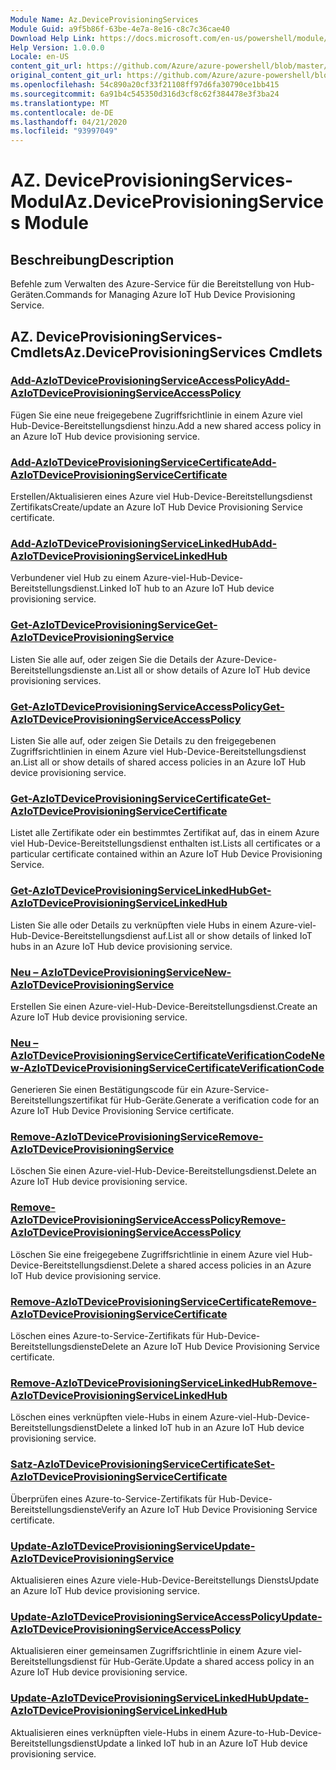 ```yaml
---
Module Name: Az.DeviceProvisioningServices
Module Guid: a9f5b86f-63be-4e7a-8e16-c8c7c36cae40
Download Help Link: https://docs.microsoft.com/en-us/powershell/module/az.deviceprovisioningservices
Help Version: 1.0.0.0
Locale: en-US
content_git_url: https://github.com/Azure/azure-powershell/blob/master/src/DeviceProvisioningServices/DeviceProvisioningServices/help/Az.DeviceProvisioningServices.md
original_content_git_url: https://github.com/Azure/azure-powershell/blob/master/src/DeviceProvisioningServices/DeviceProvisioningServices/help/Az.DeviceProvisioningServices.md
ms.openlocfilehash: 54c890a20cf33f21108ff97d6fa30790ce1bb415
ms.sourcegitcommit: 6a91b4c545350d316d3cf8c62f384478e3f3ba24
ms.translationtype: MT
ms.contentlocale: de-DE
ms.lasthandoff: 04/21/2020
ms.locfileid: "93997049"
---
```

# <span data-ttu-id="bf596-101">AZ. DeviceProvisioningServices-Modul</span><span class="sxs-lookup"><span data-stu-id="bf596-101">Az.DeviceProvisioningServices Module</span></span>
## <span data-ttu-id="bf596-102">Beschreibung</span><span class="sxs-lookup"><span data-stu-id="bf596-102">Description</span></span>
<span data-ttu-id="bf596-103">Befehle zum Verwalten des Azure-Service für die Bereitstellung von Hub-Geräten.</span><span class="sxs-lookup"><span data-stu-id="bf596-103">Commands for Managing Azure IoT Hub Device Provisioning Service.</span></span>

## <span data-ttu-id="bf596-104">AZ. DeviceProvisioningServices-Cmdlets</span><span class="sxs-lookup"><span data-stu-id="bf596-104">Az.DeviceProvisioningServices Cmdlets</span></span>
### [<span data-ttu-id="bf596-105">Add-AzIoTDeviceProvisioningServiceAccessPolicy</span><span class="sxs-lookup"><span data-stu-id="bf596-105">Add-AzIoTDeviceProvisioningServiceAccessPolicy</span></span>](Add-AzIoTDeviceProvisioningServiceAccessPolicy.md)
<span data-ttu-id="bf596-106">Fügen Sie eine neue freigegebene Zugriffsrichtlinie in einem Azure viel Hub-Device-Bereitstellungsdienst hinzu.</span><span class="sxs-lookup"><span data-stu-id="bf596-106">Add a new shared access policy in an Azure IoT Hub device provisioning service.</span></span>

### [<span data-ttu-id="bf596-107">Add-AzIoTDeviceProvisioningServiceCertificate</span><span class="sxs-lookup"><span data-stu-id="bf596-107">Add-AzIoTDeviceProvisioningServiceCertificate</span></span>](Add-AzIoTDeviceProvisioningServiceCertificate.md)
<span data-ttu-id="bf596-108">Erstellen/Aktualisieren eines Azure viel Hub-Device-Bereitstellungsdienst Zertifikats</span><span class="sxs-lookup"><span data-stu-id="bf596-108">Create/update an Azure IoT Hub Device Provisioning Service certificate.</span></span>

### [<span data-ttu-id="bf596-109">Add-AzIoTDeviceProvisioningServiceLinkedHub</span><span class="sxs-lookup"><span data-stu-id="bf596-109">Add-AzIoTDeviceProvisioningServiceLinkedHub</span></span>](Add-AzIoTDeviceProvisioningServiceLinkedHub.md)
<span data-ttu-id="bf596-110">Verbundener viel Hub zu einem Azure-viel-Hub-Device-Bereitstellungsdienst.</span><span class="sxs-lookup"><span data-stu-id="bf596-110">Linked IoT hub to an Azure IoT Hub device provisioning service.</span></span>

### [<span data-ttu-id="bf596-111">Get-AzIoTDeviceProvisioningService</span><span class="sxs-lookup"><span data-stu-id="bf596-111">Get-AzIoTDeviceProvisioningService</span></span>](Get-AzIoTDeviceProvisioningService.md)
<span data-ttu-id="bf596-112">Listen Sie alle auf, oder zeigen Sie die Details der Azure-Device-Bereitstellungsdienste an.</span><span class="sxs-lookup"><span data-stu-id="bf596-112">List all or show details of Azure IoT Hub device provisioning services.</span></span>

### [<span data-ttu-id="bf596-113">Get-AzIoTDeviceProvisioningServiceAccessPolicy</span><span class="sxs-lookup"><span data-stu-id="bf596-113">Get-AzIoTDeviceProvisioningServiceAccessPolicy</span></span>](Get-AzIoTDeviceProvisioningServiceAccessPolicy.md)
<span data-ttu-id="bf596-114">Listen Sie alle auf, oder zeigen Sie Details zu den freigegebenen Zugriffsrichtlinien in einem Azure viel Hub-Device-Bereitstellungsdienst an.</span><span class="sxs-lookup"><span data-stu-id="bf596-114">List all or show details of shared access policies in an Azure IoT Hub device provisioning service.</span></span>

### [<span data-ttu-id="bf596-115">Get-AzIoTDeviceProvisioningServiceCertificate</span><span class="sxs-lookup"><span data-stu-id="bf596-115">Get-AzIoTDeviceProvisioningServiceCertificate</span></span>](Get-AzIoTDeviceProvisioningServiceCertificate.md)
<span data-ttu-id="bf596-116">Listet alle Zertifikate oder ein bestimmtes Zertifikat auf, das in einem Azure viel Hub-Device-Bereitstellungsdienst enthalten ist.</span><span class="sxs-lookup"><span data-stu-id="bf596-116">Lists all certificates or a particular certificate contained within an Azure IoT Hub Device Provisioning Service.</span></span>

### [<span data-ttu-id="bf596-117">Get-AzIoTDeviceProvisioningServiceLinkedHub</span><span class="sxs-lookup"><span data-stu-id="bf596-117">Get-AzIoTDeviceProvisioningServiceLinkedHub</span></span>](Get-AzIoTDeviceProvisioningServiceLinkedHub.md)
<span data-ttu-id="bf596-118">Listen Sie alle oder Details zu verknüpften viele Hubs in einem Azure-viel-Hub-Device-Bereitstellungsdienst auf.</span><span class="sxs-lookup"><span data-stu-id="bf596-118">List all or show details of linked IoT hubs in an Azure IoT Hub device provisioning service.</span></span>

### [<span data-ttu-id="bf596-119">Neu – AzIoTDeviceProvisioningService</span><span class="sxs-lookup"><span data-stu-id="bf596-119">New-AzIoTDeviceProvisioningService</span></span>](New-AzIoTDeviceProvisioningService.md)
<span data-ttu-id="bf596-120">Erstellen Sie einen Azure-viel-Hub-Device-Bereitstellungsdienst.</span><span class="sxs-lookup"><span data-stu-id="bf596-120">Create an Azure IoT Hub device provisioning service.</span></span>

### [<span data-ttu-id="bf596-121">Neu – AzIoTDeviceProvisioningServiceCertificateVerificationCode</span><span class="sxs-lookup"><span data-stu-id="bf596-121">New-AzIoTDeviceProvisioningServiceCertificateVerificationCode</span></span>](New-AzIoTDeviceProvisioningServiceCertificateVerificationCode.md)
<span data-ttu-id="bf596-122">Generieren Sie einen Bestätigungscode für ein Azure-Service-Bereitstellungszertifikat für Hub-Geräte.</span><span class="sxs-lookup"><span data-stu-id="bf596-122">Generate a verification code for an Azure IoT Hub Device Provisioning Service certificate.</span></span>

### [<span data-ttu-id="bf596-123">Remove-AzIoTDeviceProvisioningService</span><span class="sxs-lookup"><span data-stu-id="bf596-123">Remove-AzIoTDeviceProvisioningService</span></span>](Remove-AzIoTDeviceProvisioningService.md)
<span data-ttu-id="bf596-124">Löschen Sie einen Azure-viel-Hub-Device-Bereitstellungsdienst.</span><span class="sxs-lookup"><span data-stu-id="bf596-124">Delete an Azure IoT Hub device provisioning service.</span></span>

### [<span data-ttu-id="bf596-125">Remove-AzIoTDeviceProvisioningServiceAccessPolicy</span><span class="sxs-lookup"><span data-stu-id="bf596-125">Remove-AzIoTDeviceProvisioningServiceAccessPolicy</span></span>](Remove-AzIoTDeviceProvisioningServiceAccessPolicy.md)
<span data-ttu-id="bf596-126">Löschen Sie eine freigegebene Zugriffsrichtlinie in einem Azure viel Hub-Device-Bereitstellungsdienst.</span><span class="sxs-lookup"><span data-stu-id="bf596-126">Delete a shared access policies in an Azure IoT Hub device provisioning service.</span></span>

### [<span data-ttu-id="bf596-127">Remove-AzIoTDeviceProvisioningServiceCertificate</span><span class="sxs-lookup"><span data-stu-id="bf596-127">Remove-AzIoTDeviceProvisioningServiceCertificate</span></span>](Remove-AzIoTDeviceProvisioningServiceCertificate.md)
<span data-ttu-id="bf596-128">Löschen eines Azure-to-Service-Zertifikats für Hub-Device-Bereitstellungsdienste</span><span class="sxs-lookup"><span data-stu-id="bf596-128">Delete an Azure IoT Hub Device Provisioning Service certificate.</span></span>

### [<span data-ttu-id="bf596-129">Remove-AzIoTDeviceProvisioningServiceLinkedHub</span><span class="sxs-lookup"><span data-stu-id="bf596-129">Remove-AzIoTDeviceProvisioningServiceLinkedHub</span></span>](Remove-AzIoTDeviceProvisioningServiceLinkedHub.md)
<span data-ttu-id="bf596-130">Löschen eines verknüpften viele-Hubs in einem Azure-viel-Hub-Device-Bereitstellungsdienst</span><span class="sxs-lookup"><span data-stu-id="bf596-130">Delete a linked IoT hub in an Azure IoT Hub device provisioning service.</span></span>

### [<span data-ttu-id="bf596-131">Satz-AzIoTDeviceProvisioningServiceCertificate</span><span class="sxs-lookup"><span data-stu-id="bf596-131">Set-AzIoTDeviceProvisioningServiceCertificate</span></span>](Set-AzIoTDeviceProvisioningServiceCertificate.md)
<span data-ttu-id="bf596-132">Überprüfen eines Azure-to-Service-Zertifikats für Hub-Device-Bereitstellungsdienste</span><span class="sxs-lookup"><span data-stu-id="bf596-132">Verify an Azure IoT Hub Device Provisioning Service certificate.</span></span>

### [<span data-ttu-id="bf596-133">Update-AzIoTDeviceProvisioningService</span><span class="sxs-lookup"><span data-stu-id="bf596-133">Update-AzIoTDeviceProvisioningService</span></span>](Update-AzIoTDeviceProvisioningService.md)
<span data-ttu-id="bf596-134">Aktualisieren eines Azure viele-Hub-Device-Bereitstellungs Diensts</span><span class="sxs-lookup"><span data-stu-id="bf596-134">Update an Azure IoT Hub device provisioning service.</span></span>

### [<span data-ttu-id="bf596-135">Update-AzIoTDeviceProvisioningServiceAccessPolicy</span><span class="sxs-lookup"><span data-stu-id="bf596-135">Update-AzIoTDeviceProvisioningServiceAccessPolicy</span></span>](Update-AzIoTDeviceProvisioningServiceAccessPolicy.md)
<span data-ttu-id="bf596-136">Aktualisieren einer gemeinsamen Zugriffsrichtlinie in einem Azure viel-Bereitstellungsdienst für Hub-Geräte.</span><span class="sxs-lookup"><span data-stu-id="bf596-136">Update a shared access policy in an Azure IoT Hub device provisioning service.</span></span>

### [<span data-ttu-id="bf596-137">Update-AzIoTDeviceProvisioningServiceLinkedHub</span><span class="sxs-lookup"><span data-stu-id="bf596-137">Update-AzIoTDeviceProvisioningServiceLinkedHub</span></span>](Update-AzIoTDeviceProvisioningServiceLinkedHub.md)
<span data-ttu-id="bf596-138">Aktualisieren eines verknüpften viele-Hubs in einem Azure-to-Hub-Device-Bereitstellungsdienst</span><span class="sxs-lookup"><span data-stu-id="bf596-138">Update a linked IoT hub in an Azure IoT Hub device provisioning service.</span></span>

